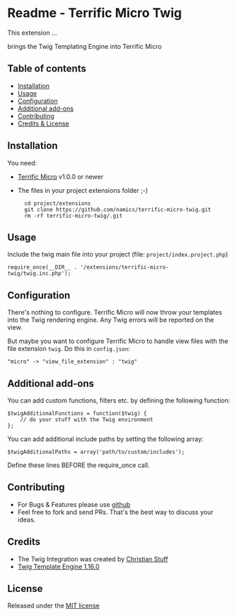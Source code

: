 # Readme - Terrific Micro Twig

This extension ...

brings the Twig Templating Engine into Terrific Micro

## Table of contents

* [Installation](#installation)
* [Usage](#usage)
* [Configuration](#configuration)
* [Additional add-ons](#additional-add-ons)
* [Contributing](#contributing)
* [Credits & License](#credits)

## Installation

You need:

* [Terrific Micro](http://namics.github.io/terrific-micro/) v1.0.0 or newer
* The files in your project extensions folder ;-)

        cd project/extensions
        git clone https://github.com/namics/terrific-micro-twig.git
        rm -rf terrific-micro-twig/.git

## Usage

Include the twig main file into your project (file: `project/index.project.php`)

    require_once(__DIR__ . '/extensions/terrific-micro-twig/twig.inc.php');

## Configuration

There's nothing to configure. Terrific Micro will now throw your templates into the Twig rendering engine. 
Any Twig errors will be reported on the view.

But maybe you want to configure Terrific Micro to handle view files with the file extension `twig`. 
Do this in `config.json`:

    "micro" -> "view_file_extension" : "twig"

## Additional add-ons

You can add custom functions, filters etc. by defining the following function:

    $twigAdditionalFunctions = function($twig) {
        // do your stuff with the Twig environment
    };

You can add additional include paths by setting the following array:

    $twigAdditionalPaths = array('path/to/custom/includes');

Define these lines BEFORE the require_once call.

## Contributing

* For Bugs & Features please use [github](https://github.com/namics/terrific-micro-twig/issues)
* Feel free to fork and send PRs. That's the best way to discuss your ideas.

## Credits

* The Twig Integration was created by [Christian Stuff](https://github.com/Regaddi)
* [Twig Template Engine 1.16.0](http://twig.sensiolabs.org/)

## License

Released under the [MIT license](LICENSE)
